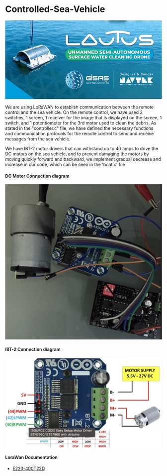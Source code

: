 # Controlled-Sea-Vehicle

<img src="https://github.com/bilalorhanlr/Controlled-Sea-Vehicle/blob/main/910.jpg">

We are using LoRaWAN to establish communication between the remote control and the sea vehicle. On the remote control, we have used 2 switches, 1 screen, 1 receiver for the image that is displayed on the screen, 1 switch, and 1 potentiometer for the 3rd motor used to clean the debris. As stated in the "controller.c" file, we have defined the necessary functions and communication protocols for the remote control to send and receive messages from the sea vehicle.

We have IBT-2 motor drivers that can withstand up to 40 amps to drive the DC motors on the sea vehicle, and to prevent damaging the motors by moving quickly forward and backward, we implement gradual decrease and increase in our code, which can be seen in the 'boat.c' file

#### DC Motor Connection diagram

<img src="https://github.com/bilalorhanlr/Controlled-Sea-Vehicle/blob/main/Schematic.png">

#### IBT-2 Connection diagram

<img src="https://github.com/bilalorhanlr/Controlled-Sea-Vehicle/blob/main/IBT_2%20Schematic_2.png">

#### LoraWan Documentation

- [E220-400T22D](https://github.com/bilalorhanlr/Controlled-Sea-Vehicle/blob/main/E220-400T22D_UserManual_EN_v1.0.pdf)
